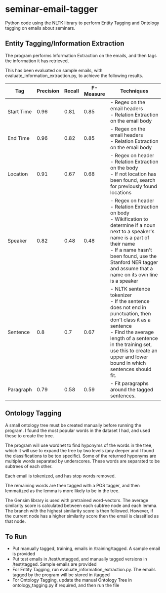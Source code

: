 # seminar-email-tagger
Python code using the NLTK library to perform Entity Tagging and Ontology tagging on emails about seminars.

## Entity Tagging/Information Extraction
The program performs Information Extraction on the emails, and then tags the information it has retrieved.

This has been evaluated on sample emails, with evaluate_information_extraction.py, to achieve the following results.

| Tag | Precision | Recall | F-Measure | Techniques |
| --- | --------- | ------ | --------- | ---------- |
| Start Time | 0.96 | 0.81 | 0.85 | - Regex on the email headers <br>- Relation Extraction on the email body|
| End Time | 0.96 | 0.82 | 0.85 | - Regex on the email headers <br>- Relation Extraction on the email body|
| Location | 0.91 | 0.67 | 0.68 | - Regex on header <br>- Relation Extraction on the body <br>- If not location has been found, search for previously found locations |
| Speaker | 0.82 | 0.48 | 0.48 | - Regex on header <br>- Relation Extraction on body <br>- Wikification to determine if a noun next to a speaker's name is a part of their name <br>- If a name hasn't been found, use the Stanford NER tagger and assume that a name on its own line is a speaker |
| Sentence | 0.8 | 0.7 | 0.67 | - NLTK sentence tokenizer <br>- If the sentence does not end in punctuation, then don't class it as a sentence <br>- Find the average length of a sentence in the training set, use this to create an upper and lower bound in which sentences should fit. |
| Paragraph | 0.79 | 0.58 | 0.59 | - Fit paragraphs around the tagged sentences. |

## Ontology Tagging
A small ontology tree must be created manually before running the program. I found the most popular words in the dataset I had, and used these to create the tree. <br>

The program will use wordnet to find hyponyms of the words in the tree, which it will use to expand the tree by two levels (any deeper and I found the classifications to be too specific). Some of the returned hyponyms are multiple words separated by underscores. These words are separated to be subtrees of each other. <br>

Each email is tokenized, and has stop words removed.<br>

The remaining words are then tagged with a POS tagger, and then lemmatized as the lemma is more likely to be in the tree.<br>

The Gensim library is used with pretrained word-vectors. The average similarity score is calculated between each subtree node and each lemma. The branch with the highest similarity score is then followed. However, if the current node has a higher similarity score then the email is classified as that node.
 
## To Run
- Put manually tagged, training, emails in /training/tagged. A sample email is provided
- Put test emails in /test/untagged, and manually tagged versions in /test/tagged. Sample emails are provided
- For Entity Tagging, run evaluate_information_extraction.py. The emails tagged by the program will be stored in /tagged
- For Ontology Tagging, update the manual Ontology Tree in ontology_tagging.py if required, and then run the file


